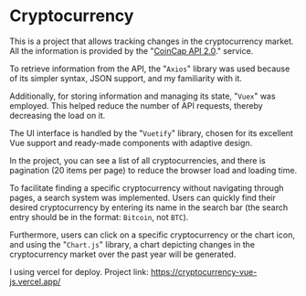 # Cryptocurrency

This is a project that allows tracking changes in the cryptocurrency market. All the information is provided by the "[CoinCap API 2.0](https://docs.coincap.io/)." service.


To retrieve information from the API, the "`Axios`" library was used because of its simpler syntax, JSON support, and my familiarity with it.


Additionally, for storing information and managing its state, "`Vuex`" was employed. This helped reduce the number of API requests, thereby decreasing the load on it.


The UI interface is handled by the "`Vuetify`" library, chosen for its excellent Vue support and ready-made components with adaptive design.


In the project, you can see a list of all cryptocurrencies, and there is pagination (20 items per page) to reduce the browser load and loading time.


To facilitate finding a specific cryptocurrency without navigating through pages, a search system was implemented. Users can quickly find their desired cryptocurrency by entering its name in the search bar (the search entry should be in the format: `Bitcoin`, not `BTC`).


Furthermore, users can click on a specific cryptocurrency or the chart icon, and using the "`Chart.js`" library, a chart depicting changes in the cryptocurrency market over the past year will be generated.

I using vercel for deploy. Project link: https://cryptocurrency-vue-js.vercel.app/